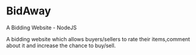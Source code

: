 # BidAway

A Bidding Website - NodeJS

A bidding website which allows buyers/sellers to rate their items,comment about it and increase the chance to buy/sell.
